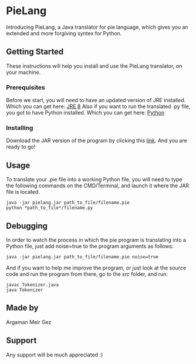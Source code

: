 # PieLang
Introducing PieLang, a Java translator for pie language, which gives you an extended and more forgiving syntex for Python.
## Getting Started
These instructions will help you install and use the PieLang translator, on your machine.
### Prerequisites
Before we start, you will need to have an updated version of JRE installed. Which you can get here: [JRE 8](http://www.oracle.com/technetwork/java/javase/downloads/jre8-downloads-2133155.html)
Also if you want to run the translated .py file, you got to have Python installed. Which you can get here:  [Python](https://www.python.org/downloads/)
### Installing
Download the JAR version of the program by clicking this [link](https://github.com/argaman123/pielang/releases). And you are ready to go!
## Usage
To translate your .pie file into a working Python file, you will need to type the following commands on the CMD/Terminal, and launch it where the JAR file is located.
```
java -jar pielang.jar path_to_file/filename.pie
python *path_to_file*/filename.py
```
## Debugging
In order to watch the process in which the pie program is translating into a Python file, just add noise=true to the program arguments as follows:
```
java -jar pielang.jar path_to_file/filename.pie noise=true
```
And if you want to help me improve the program, or just look at the source code and run the program from there, go to the *src* folder, and run:
```
javac Tokenizer.java
java Tokenizer
```
## Made by
Argaman Meir Gez
## Support
Any support will be much appreciated :) 
